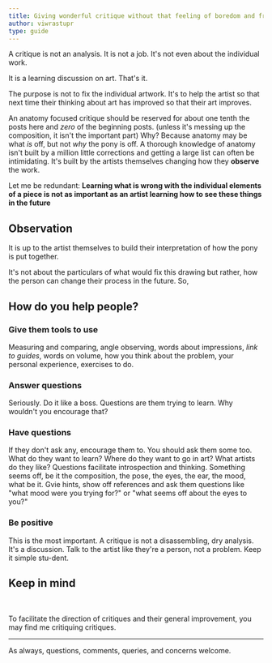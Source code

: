 ```yaml
---
title: Giving wonderful critique without that feeling of boredom and frustration
author: viwrastupr
type: guide
---
```

A critique is not an analysis. It is not a job. It's not even about the individual work.

It is a learning discussion on art. That's it.

The purpose is not to fix the individual artwork. It's to help the artist so that next time their thinking about art has improved so that their art improves.

An anatomy focused critique should be reserved for about one tenth the posts here and _zero_ of the beginning posts. (unless it's messing up the composition, it isn't the important part) Why? Because anatomy may be what _is_ off, but not _why_ the pony is off. A thorough knowledge of anatomy isn't built by a million little corrections and getting a large list can often be intimidating. It's built by the artists themselves changing how they **observe** the work.
<Ponymote mote="twismile" text="Some people really like giving and receiving long critiques and anatomy focused critiques."/>
<Ponymote mote="twistudy" text="Over time get to know your fellows and how they respond."/>
<Ponymote mote="ppseesyou" text="Artists are friends, not food."/>

Let me be redundant: **Learning what is wrong with the individual elements of a piece is not as important as an artist learning how to see these things in the future**

<Ponymote mote="hmmm" text="Think bigger picture.  Help them for tomorrow."/>
<Ponymote mote="ajhappy" text="Spread knowledge.  Link to the guides!"/>


## Observation

It is up to the artist themselves to build their interpretation of how the pony is put together.
<Ponymote mote="derp" text="In the past I've recommended VERY specific and long lists of corrections within critiques."/>
<Ponymote mote="derpwizard" text="I now know that as a very derpy thing to do, as too much at a time is impossible to and only gives answers to very specific questions and doesn't provide future process answers."/>
<Ponymote mote="ajhappy" text="Link to the guides!"/>

It's not about the particulars of what would fix this drawing but rather, how the person can change their process in the future. So,


## How do you help people?
<Ponymote mote="ajhappy" text="Link to the guides!"/>

### Give them tools to use

Measuring and comparing, angle observing, words about impressions, _link to guides_, words on volume, how you think about the problem, your personal experience, exercises to do.

### Answer questions

Seriously. Do it like a boss. Questions are them trying to learn. Why wouldn't you encourage that?
<Ponymote mote="ajhappy" text="You can also link to the guides!"/>

### Have questions

If they don't ask any, encourage them to. You should ask them some too. What do they want to learn? Where do they want to go in art? What artists do they like? Questions facilitate introspection and thinking. Something seems off, be it the composition, the pose, the eyes, the ear, the mood, what be it. Gvie hints, show off references and ask them questions like "what mood were you trying for?" or "what seems off about the eyes to you?"
<Ponymote mote="derpyshock" text="Not... not critical thinking!"/>
<Ponymote mote="noooo" text="That's not true... that's impossible!"/>
<Ponymote mote="ajhappy" text="Hey you know those guides that're out there?  Link to them."/>

### Be positive

This is the most important. A critique is not a disassembling, dry analysis. It's a discussion. Talk to the artist like they're a person, not a problem. Keep it simple stu-dent.


## Keep in mind

<Ponymote mote="fluttershy" text="Just a little note... um... if you don't mind"/>
<Ponymote mote="fluttershh" text="Art is subjective.  Ridiculously so."/>
<Ponymote mote="flutterblush" text="Something you like or may think is wrong another person many enjoy."/>
<Ponymote mote="flutterwink" text="So... just remember... we could all use a little kindness."/>
<Ponymote mote="ajhappy" text="Also... about them there guides..."/>
<Ponymote mote="ajsup" text="People come here expecting direction, why not give it to em?"/>
<br>

To facilitate the direction of critiques and their general improvement, you may find me critiquing critiques.

<Ponymote mote="scootbrag" text="Because I'm a jerk."/>

-----

As always, questions, comments, queries, and concerns welcome.